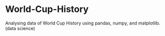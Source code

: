 # World-Cup-History
Analysing data of World Cup History using pandas, numpy, and matplotlib.  (data science)

